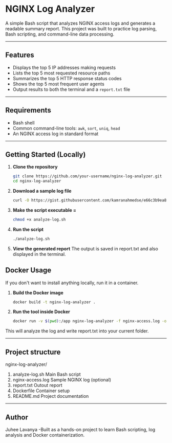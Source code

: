 # NGINX Log Analyzer

A simple Bash script that analyzes NGINX access logs and generates a readable summary report. This project was built to practice log parsing, Bash scripting, and command-line data processing.

---

## Features

- Displays the top 5 IP addresses making requests
- Lists the top 5 most requested resource paths
- Summarizes the top 5 HTTP response status codes
- Shows the top 5 most frequent user agents
- Output results to both the terminal and a `report.txt` file

---

## Requirements

- Bash shell
- Common command-line tools: `awk`, `sort`, `uniq`, `head`
- An NGINX access log in standard format

---

## Getting Started (Locally)

1. **Clone the repository**
   ```bash
   git clone https://github.com/your-username/nginx-log-analyzer.git
   cd nginx-log-analyzer
2. **Download a sample log file**
   ```bash
   curl -O https://gist.githubusercontent.com/kamranahmedse/e66c3b9ea89a1a030d3b739eeeef22d0/raw/77fb3ac837a73c4f0206e78a236d885590b7ae35/nginx-access.log
3. **Make the script executable =**
   ```bash
   chmod +x analyze-log.sh
4. **Run the script**
   ```bash
   ./analyze-log.sh
5. **View the generated report**
   The output is saved in report.txt and also displayed in the terminal.

## Docker Usage

If you don't want to install anything locally, run it in a container.

1. **Build the Docker image**
   ```bash
   docker build -t nginx-log-analyzer .
2. **Run the tool inside Docker**
   ```bash
   docker run -v $(pwd):/app nginx-log-analyzer -f nginx-access.log -o report.txt

This will analyze the log and write report.txt into your current folder.


---

## Project structure

nginx-log-analyzer/
1. analyze-log.sh         Main Bash script
2. nginx-access.log       Sample NGINX log (optional)
3. report.txt             Outout report 
4. Dockerfile             Container setup
5. README.md              Project documentation

----

## Author
Juhee Lavanya
-Built as a hands-on project to learn Bash scripting, log analysis and Docker containerization.
